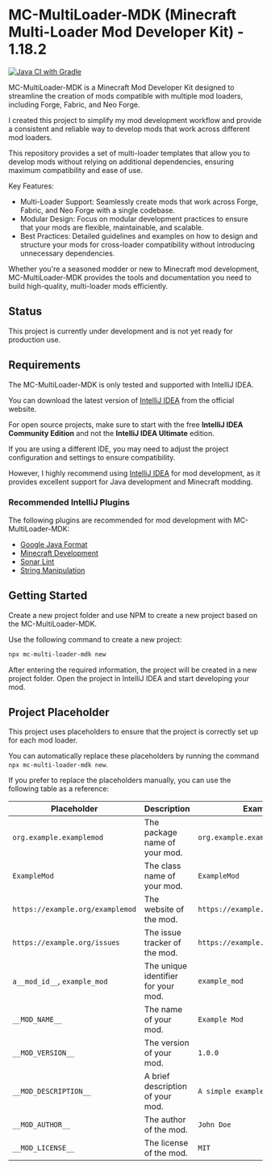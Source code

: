 # MC-MultiLoader-MDK (Minecraft Multi-Loader Mod Developer Kit) - 1.18.2

[![Java CI with Gradle](https://github.com/MarkusBordihn/MC-MultiLoader-MDK/actions/workflows/gradle.yml/badge.svg)](https://github.com/MarkusBordihn/MC-MultiLoader-MDK/actions/workflows/gradle.yml)

MC-MultiLoader-MDK is a Minecraft Mod Developer Kit designed to streamline the creation of mods
compatible with multiple mod loaders, including Forge, Fabric, and Neo Forge.

I created this project to simplify my mod development workflow and provide a consistent and
reliable way to develop mods that work across different mod loaders.

This repository provides a set of multi-loader templates that allow you to develop mods without
relying on additional dependencies, ensuring maximum compatibility and ease of use.

Key Features:

* Multi-Loader Support: Seamlessly create mods that work across Forge, Fabric, and Neo Forge with a
  single codebase.
* Modular Design: Focus on modular development practices to ensure that your mods are flexible,
  maintainable, and scalable.
* Best Practices: Detailed guidelines and examples on how to design and structure your mods for
  cross-loader compatibility without introducing unnecessary dependencies.

Whether you're a seasoned modder or new to Minecraft mod development, MC-MultiLoader-MDK provides
the tools and documentation you need to build high-quality, multi-loader mods efficiently.

## Status

This project is currently under development and is not yet ready for production use.

## Requirements

The MC-MultiLoader-MDK is only tested and supported with IntelliJ IDEA.

You can download the latest version of [IntelliJ IDEA][intellij-idea] from the official website.

For open source projects, make sure to start with the free **IntelliJ IDEA Community Edition** and
not the **IntelliJ IDEA Ultimate** edition.

If you are using a different IDE, you may need to adjust the project configuration and settings to
ensure compatibility.

However, I highly recommend using [IntelliJ IDEA][intellij-idea] for mod development, as it provides
excellent support for Java development and Minecraft modding.

### Recommended IntelliJ Plugins

The following plugins are recommended for mod development with MC-MultiLoader-MDK:

* [Google Java Format](https://plugins.jetbrains.com/plugin/8527-google-java-format)
* [Minecraft Development](https://plugins.jetbrains.com/plugin/8327-minecraft-development)
* [Sonar Lint](https://plugins.jetbrains.com/plugin/7973-sonarlint)
* [String Manipulation](https://plugins.jetbrains.com/plugin/2162-string-manipulation)

## Getting Started

Create a new project folder and use NPM to create a new project based on the MC-MultiLoader-MDK.

Use the following command to create a new project:

```bash
npx mc-multi-loader-mdk new
```

After entering the required information, the project will be created in a new project folder.
Open the project in IntelliJ IDEA and start developing your mod.

## Project Placeholder

This project uses placeholders to ensure that the project is correctly set up for each mod loader.

You can automatically replace these placeholders by running the command
`npx mc-multi-loader-mdk new`.

If you prefer to replace the placeholders manually, you can use the following table as a reference:

| Placeholder                      | Description                         | Example                          |
|----------------------------------|-------------------------------------|----------------------------------|
| `org.example.examplemod`         | The package name of your mod.       | `org.example.examplemod`         |
| `ExampleMod`                     | The class name of your mod.         | `ExampleMod`                     |
| `https://example.org/examplemod` | The website of the mod.             | `https://example.org/examplemod` |
| `https://example.org/issues`     | The issue tracker of the mod.       | `https://example.org/issues`     |
| `a__mod_id__`, `example_mod`     | The unique identifier for your mod. | `example_mod`                    |
| `__MOD_NAME__`                   | The name of your mod.               | `Example Mod`                    |
| `__MOD_VERSION__`                | The version of your mod.            | `1.0.0`                          |
| `__MOD_DESCRIPTION__`            | A brief description of your mod.    | `A simple example mod`           |
| `__MOD_AUTHOR__`                 | The author of the mod.              | `John Doe`                       |
| `__MOD_LICENSE__`                | The license of the mod.             | `MIT`                            |

[intellij-idea]: https://www.jetbrains.com/idea/download/
